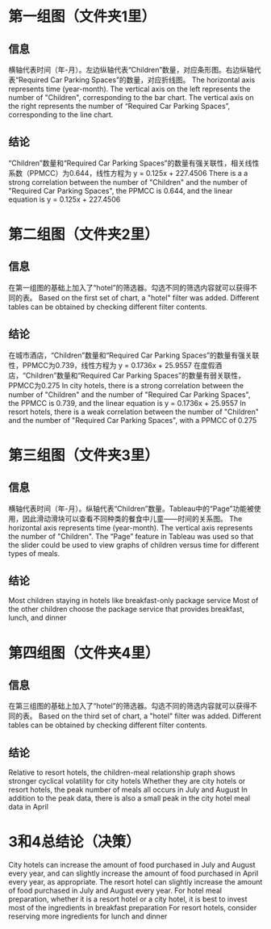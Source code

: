# 第一组图（文件夹1里）

## 信息
横轴代表时间（年-月）。左边纵轴代表“Children”数量，对应条形图。右边纵轴代表“Required Car Parking Spaces”的数量，对应折线图。
The horizontal axis represents time (year-month). The vertical axis on the left represents the number of "Children", corresponding to the bar chart. The vertical axis on the right represents the number of “Required Car Parking Spaces”, corresponding to the line chart.

## 结论
“Children”数量和“Required Car Parking Spaces”的数量有强关联性，相关线性系数（PPMCC）为0.644，线性方程为 y = 0.125x + 227.4506
There is a a strong correlation between the number of "Children" and the number of "Required Car Parking Spaces", the PPMCC is 0.644, and the linear equation is y = 0.125x + 227.4506

# 第二组图（文件夹2里）

## 信息
在第一组图的基础上加入了“hotel”的筛选器。勾选不同的筛选内容就可以获得不同的表。
Based on the first set of chart, a "hotel" filter was added. Different tables can be obtained by checking different filter contents.

## 结论
在城市酒店，“Children”数量和“Required Car Parking Spaces”的数量有强关联性，PPMCC为0.739，线性方程为 y = 0.1736x + 25.9557
在度假酒店，“Children”数量和“Required Car Parking Spaces”的数量有弱关联性，PPMCC为0.275
In city hotels, there is a strong correlation between the number of "Children" and the number of "Required Car Parking Spaces", the PPMCC is 0.739, and the linear equation is y = 0.1736x + 25.9557
In resort hotels, there is a weak correlation between the number of "Children" and the number of "Required Car Parking Spaces", with a PPMCC of 0.275

# 第三组图（文件夹3里）

## 信息
横轴代表时间（年-月）。纵轴代表“Children”数量。Tableau中的“Page”功能被使用，因此滑动滑块可以查看不同种类的餐食中儿童——时间的关系图。
The horizontal axis represents time (year-month). The vertical axis represents the number of "Children". The “Page” feature in Tableau was used so that the slider could be used to view graphs of children versus time for different types of meals.

## 结论
Most children staying in hotels like breakfast-only package service
Most of the other children choose the package service that provides breakfast, lunch, and dinner

# 第四组图（文件夹4里）

## 信息
在第三组图的基础上加入了“hotel”的筛选器。勾选不同的筛选内容就可以获得不同的表。
Based on the third set of chart, a "hotel" filter was added. Different tables can be obtained by checking different filter contents.

## 结论
Relative to resort hotels, the children-meal relationship graph shows stronger cyclical volatility for city hotels
Whether they are city hotels or resort hotels, the peak number of meals all occurs in July and August
In addition to the peak data, there is also a small peak in the city hotel meal data in April

# 3和4总结论（决策）
City hotels can increase the amount of food purchased in July and August every year, and can slightly increase the amount of food purchased in April every year, as appropriate.
The resort hotel can slightly increase the amount of food purchased in July and August every year.
For hotel meal preparation, whether it is a resort hotel or a city hotel, it is best to invest most of the ingredients in breakfast preparation
For resort hotels, consider reserving more ingredients for lunch and dinner